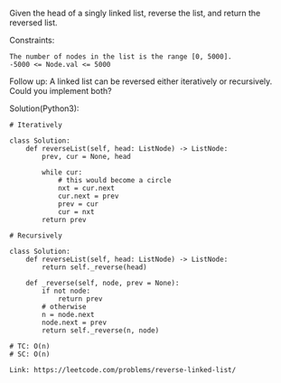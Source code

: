 Given the head of a singly linked list, reverse the list, and return the reversed list.

Constraints:
```
The number of nodes in the list is the range [0, 5000].
-5000 <= Node.val <= 5000
``` 
Follow up: A linked list can be reversed either iteratively or recursively. Could you implement both?

Solution(Python3):
```
# Iteratively

class Solution:
    def reverseList(self, head: ListNode) -> ListNode:
        prev, cur = None, head
        
        while cur:
            # this would become a circle
            nxt = cur.next
            cur.next = prev
            prev = cur
            cur = nxt 
        return prev

# Recursively

class Solution:
    def reverseList(self, head: ListNode) -> ListNode:
        return self._reverse(head)
        
    def _reverse(self, node, prev = None):
        if not node:
            return prev
        # otherwise
        n = node.next
        node.next = prev
        return self._reverse(n, node)

# TC: O(n)
# SC: O(n)
```
```
Link: https://leetcode.com/problems/reverse-linked-list/
```

